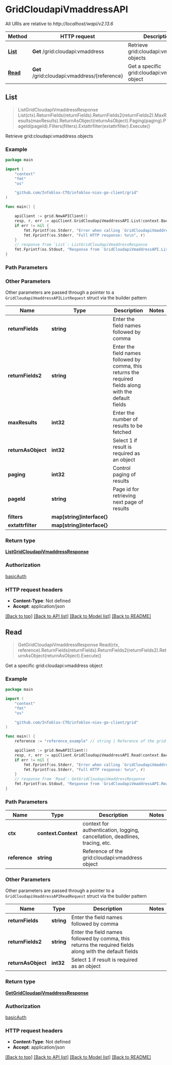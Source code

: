 # GridCloudapiVmaddressAPI

All URIs are relative to *http://localhost/wapi/v2.13.6*

Method | HTTP request | Description
------------- | ------------- | -------------
[**List**](GridCloudapiVmaddressAPI.md#List) | **Get** /grid:cloudapi:vmaddress | Retrieve grid:cloudapi:vmaddress objects
[**Read**](GridCloudapiVmaddressAPI.md#Read) | **Get** /grid:cloudapi:vmaddress/{reference} | Get a specific grid:cloudapi:vmaddress object



## List

> ListGridCloudapiVmaddressResponse List(ctx).ReturnFields(returnFields).ReturnFields2(returnFields2).MaxResults(maxResults).ReturnAsObject(returnAsObject).Paging(paging).PageId(pageId).Filters(filters).Extattrfilter(extattrfilter).Execute()

Retrieve grid:cloudapi:vmaddress objects



### Example

```go
package main

import (
	"context"
	"fmt"
	"os"

	"github.com/Infoblox-CTO/infoblox-nios-go-client/grid"
)

func main() {

	apiClient := grid.NewAPIClient()
	resp, r, err := apiClient.GridCloudapiVmaddressAPI.List(context.Background()).Execute()
	if err != nil {
		fmt.Fprintf(os.Stderr, "Error when calling `GridCloudapiVmaddressAPI.List``: %v\n", err)
		fmt.Fprintf(os.Stderr, "Full HTTP response: %v\n", r)
	}
	// response from `List`: ListGridCloudapiVmaddressResponse
	fmt.Fprintf(os.Stdout, "Response from `GridCloudapiVmaddressAPI.List`: %v\n", resp)
}
```

### Path Parameters



### Other Parameters

Other parameters are passed through a pointer to a `GridCloudapiVmaddressAPIListRequest` struct via the builder pattern


Name | Type | Description  | Notes
------------- | ------------- | ------------- | -------------
**returnFields** | **string** | Enter the field names followed by comma | 
**returnFields2** | **string** | Enter the field names followed by comma, this returns the required fields along with the default fields | 
**maxResults** | **int32** | Enter the number of results to be fetched | 
**returnAsObject** | **int32** | Select 1 if result is required as an object | 
**paging** | **int32** | Control paging of results | 
**pageId** | **string** | Page id for retrieving next page of results | 
**filters** | **map[string]interface{}** |  | 
**extattrfilter** | **map[string]interface{}** |  | 

### Return type

[**ListGridCloudapiVmaddressResponse**](ListGridCloudapiVmaddressResponse.md)

### Authorization

[basicAuth](../README.md#basicAuth)

### HTTP request headers

- **Content-Type**: Not defined
- **Accept**: application/json

[[Back to top]](#) [[Back to API list]](../README.md#documentation-for-api-endpoints)
[[Back to Model list]](../README.md#documentation-for-models)
[[Back to README]](../README.md)


## Read

> GetGridCloudapiVmaddressResponse Read(ctx, reference).ReturnFields(returnFields).ReturnFields2(returnFields2).ReturnAsObject(returnAsObject).Execute()

Get a specific grid:cloudapi:vmaddress object



### Example

```go
package main

import (
	"context"
	"fmt"
	"os"

	"github.com/Infoblox-CTO/infoblox-nios-go-client/grid"
)

func main() {
	reference := "reference_example" // string | Reference of the grid:cloudapi:vmaddress object

	apiClient := grid.NewAPIClient()
	resp, r, err := apiClient.GridCloudapiVmaddressAPI.Read(context.Background(), reference).Execute()
	if err != nil {
		fmt.Fprintf(os.Stderr, "Error when calling `GridCloudapiVmaddressAPI.Read``: %v\n", err)
		fmt.Fprintf(os.Stderr, "Full HTTP response: %v\n", r)
	}
	// response from `Read`: GetGridCloudapiVmaddressResponse
	fmt.Fprintf(os.Stdout, "Response from `GridCloudapiVmaddressAPI.Read`: %v\n", resp)
}
```

### Path Parameters


Name | Type | Description  | Notes
------------- | ------------- | ------------- | -------------
**ctx** | **context.Context** | context for authentication, logging, cancellation, deadlines, tracing, etc.
**reference** | **string** | Reference of the grid:cloudapi:vmaddress object | 

### Other Parameters

Other parameters are passed through a pointer to a `GridCloudapiVmaddressAPIReadRequest` struct via the builder pattern


Name | Type | Description  | Notes
------------- | ------------- | ------------- | -------------
**returnFields** | **string** | Enter the field names followed by comma | 
**returnFields2** | **string** | Enter the field names followed by comma, this returns the required fields along with the default fields | 
**returnAsObject** | **int32** | Select 1 if result is required as an object | 

### Return type

[**GetGridCloudapiVmaddressResponse**](GetGridCloudapiVmaddressResponse.md)

### Authorization

[basicAuth](../README.md#basicAuth)

### HTTP request headers

- **Content-Type**: Not defined
- **Accept**: application/json

[[Back to top]](#) [[Back to API list]](../README.md#documentation-for-api-endpoints)
[[Back to Model list]](../README.md#documentation-for-models)
[[Back to README]](../README.md)

